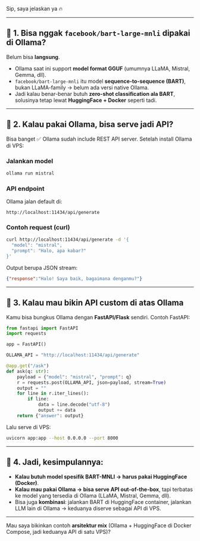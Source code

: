 Sip, saya jelaskan ya 🔥

---

## 🔹 1. Bisa nggak `facebook/bart-large-mnli` dipakai di **Ollama**?

Belum bisa **langsung**.

* Ollama saat ini support **model format GGUF** (umumnya LLaMA, Mistral, Gemma, dll).
* `facebook/bart-large-mnli` itu model **sequence-to-sequence (BART)**, bukan LLaMA-family → belum ada versi native Ollama.
* Jadi kalau benar-benar butuh **zero-shot classification ala BART**, solusinya tetap lewat **HuggingFace + Docker** seperti tadi.

---

## 🔹 2. Kalau pakai Ollama, bisa serve jadi API?

Bisa banget ✅
Ollama sudah include REST API server. Setelah install Ollama di VPS:

### Jalankan model

```bash
ollama run mistral
```

### API endpoint

Ollama jalan default di:

```
http://localhost:11434/api/generate
```

### Contoh request (curl)

```bash
curl http://localhost:11434/api/generate -d '{
  "model": "mistral",
  "prompt": "Halo, apa kabar?"
}'
```

Output berupa JSON stream:

```json
{"response":"Halo! Saya baik, bagaimana denganmu?"}
```

---

## 🔹 3. Kalau mau bikin API custom di atas Ollama

Kamu bisa bungkus Ollama dengan **FastAPI/Flask** sendiri. Contoh FastAPI:

```python
from fastapi import FastAPI
import requests

app = FastAPI()

OLLAMA_API = "http://localhost:11434/api/generate"

@app.get("/ask")
def ask(q: str):
    payload = {"model": "mistral", "prompt": q}
    r = requests.post(OLLAMA_API, json=payload, stream=True)
    output = ""
    for line in r.iter_lines():
        if line:
            data = line.decode("utf-8")
            output += data
    return {"answer": output}
```

Lalu serve di VPS:

```bash
uvicorn app:app --host 0.0.0.0 --port 8000
```

---

## 🔹 4. Jadi, kesimpulannya:

* **Kalau butuh model spesifik BART-MNLI → harus pakai HuggingFace (Docker)**.
* **Kalau mau pakai Ollama → bisa serve API out-of-the-box**, tapi terbatas ke model yang tersedia di Ollama (LLaMA, Mistral, Gemma, dll).
* Bisa juga **kombinasi**: jalankan BART di HuggingFace container, jalankan LLM lain di Ollama → keduanya diserve sebagai API di VPS.

---

Mau saya bikinkan contoh **arsitektur mix** (Ollama + HuggingFace di Docker Compose, jadi keduanya API di satu VPS)?
